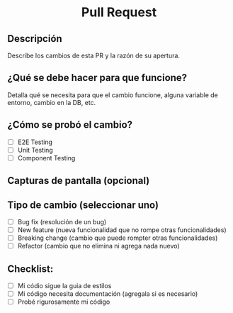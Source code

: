 <div align="center">

<h1>Pull Request</h1>

</div>

## Descripción

Describe los cambios de esta PR y la razón de su apertura.

## ¿Qué se debe hacer para que funcione?

Detalla qué se necesita para que el cambio funcione, alguna variable de entorno, cambio en la DB, etc.

## ¿Cómo se probó el cambio?

-   [ ] E2E Testing
-   [ ] Unit Testing
-   [ ] Component Testing

## Capturas de pantalla (opcional)

## Tipo de cambio (seleccionar uno)

-   [ ] Bug fix (resolución de un bug)
-   [ ] New feature (nueva funcionalidad que no rompe otras funcionalidades)
-   [ ] Breaking change (cambio que puede rompter otras funcionalidades)
-   [ ] Refactor (cambio que no elimina ni agrega nada nuevo)

## Checklist:

-   [ ] Mi códio sigue la guia de estilos
-   [ ] Mi código necesita documentación (agregala si es necesario)
-   [ ] Probé rigurosamente mi código
